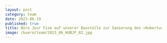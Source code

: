 ```yaml
---
layout: post
category: team
date: 2023-06-19
published: true
title: Büro Jour Fixe auf unserer Baustelle zur Sanierung des »Hubertusbades« in Berlin-Lichtenberg im Juni 2023.
image: /buero/team/2023_06_HUBJF_02.jpg
---
```

